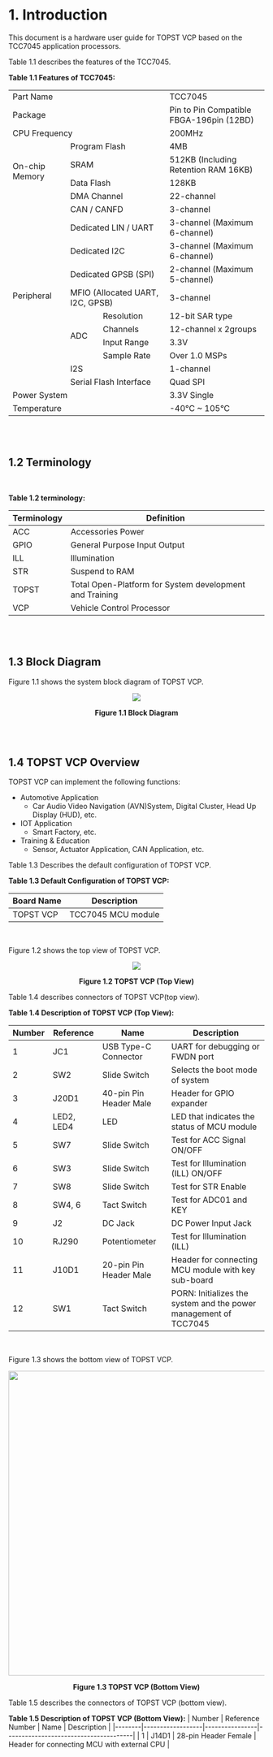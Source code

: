 # 1. Introduction


This document is a hardware user guide for TOPST VCP based on the TCC7045 application processors.

Table 1.1 describes the features of the TCC7045.  

**Table 1.1 Features of TCC7045:**   

<table align="center">
  <td colspan="3">Part Name</td>
    <td>TCC7045</td>
  </tr>
  <td colspan="3">Package</td>
    <td>Pin to Pin Compatible FBGA-196pin (12BD)</td>
  </tr>
  <td colspan="3">CPU Frequency</td>
    <td>200MHz</td>
  </tr>
  <tr>
    <td rowspan="4">On-chip Memory</td>
    <td colspan="2">Program Flash</td>
    <td>4MB</td>
  </tr>
  <tr>
    <td colspan="2">SRAM</td>
    <td>512KB (Including Retention RAM 16KB)</td>
  </tr>
  <tr>
    <td colspan="2">Data Flash</td>
    <td>128KB</td>
  </tr>
  <tr>
    <td colspan="2">DMA Channel</td>
    <td>22-channel</td>
  </tr>
  <tr>
    <td rowspan="12">Peripheral</td>
  <tr>
    <td colspan="2">CAN / CANFD</td>
    <td>3-channel</td>
  </tr>
  <tr>
    <td colspan="2">Dedicated LIN / UART</td>
    <td>3-channel (Maximum 6-channel)</td>
  </tr>
  <tr>
    <td colspan="2">Dedicated I2C</td>
    <td>3-channel (Maximum 6-channel)</td>
  </tr>
  <tr>
    <td colspan="2">Dedicated GPSB (SPI)</td>
    <td>2-channel (Maximum 5-channel)</td>
  </tr>
  <tr>
    <td colspan="2">MFIO (Allocated UART, I2C, GPSB)</td>
    <td>3-channel</td>
  <tr>
    <td rowspan="4">ADC</td>
    <td>Resolution</td>
    <td>12-bit SAR type</td>
  </tr>
  <tr>
    <td>Channels</td>
    <td>12-channel x 2groups</td>
  </tr>
  <tr>
    <td>Input Range</td>
    <td>3.3V</td>
  </tr>
  <tr>
    <td>Sample Rate</td>
    <td>Over 1.0 MSPs</td>
  </tr>
  <tr>
    <td colspan="2">I2S</td>
    <td>1-channel</td>
  </tr>
  <tr>
    <td colspan="2">Serial Flash Interface</td>
    <td>Quad SPI</td>
  </tr>
  <td colspan="3">Power System</td>
    <td>3.3V Single</td>
  </tr>
  <td colspan="3">Temperature</td>
    <td>-40°C ~ 105°C</td>
  </tr>
</table>

<br/><br/>

## 1.2 Terminology  

<br/>

**Table 1.2 terminology:**  

| Terminology | Definition                                              |
|-------------|---------------------------------------------------------|
| ACC         | Accessories Power                                       |
| GPIO        | General Purpose Input Output                            |
| ILL         | Illumination                                            |
| STR         | Suspend to RAM                                          |
| TOPST       | Total Open-Platform for System development and Training |
| VCP         | Vehicle Control Processor                               |

<br/><br/>

## 1.3 Block Diagram

Figure 1.1 shows the system block diagram of TOPST VCP.  

<p align="center"><img src="https://github.com/Topst-Dev/Documentation/assets/161264431/176d5d74-3786-488c-95c3-30229d3babf9"></p>
<p align="center"><strong>Figure 1.1 Block Diagram</strong></p>

<br/><br/>

## 1.4 TOPST VCP Overview
TOPST VCP can implement the following functions:
- Automotive Application
  - Car Audio Video Navigation (AVN)System, Digital Cluster, Head Up Display (HUD), etc.
- IOT Application
  - Smart Factory, etc.
- Training & Education
  - Sensor, Actuator Application, CAN Application, etc.


Table 1.3 Describes the default configuration of TOPST VCP.  

**Table 1.3 Default Configuration of TOPST VCP:**  

| Board Name | Description            |
|------------|------------------------|
| TOPST VCP  | TCC7045 MCU module     |  

<br/>

Figure 1.2 shows the top view of TOPST VCP.  

<p align="center"><img src="https://github.com/topst-development/Documentation/assets/161264431/3967a8b1-8ed9-4537-9528-fafb8a6ad425"></p>  
<p align="center"><strong>Figure 1.2 TOPST VCP (Top View)</strong>


Table 1.4 describes connectors of TOPST VCP(top view).  

**Table 1.4 Description of TOPST VCP (Top View):**  

| Number | Reference  | Name                    | Description                                                       | 
|--------|------------|-------------------------|-------------------------------------------------------------------|
| 1      | JC1        | USB Type-C Connector    | UART for debugging or FWDN port                                   |
| 2      | SW2        | Slide Switch            | Selects the boot mode of system                                   |
| 3      | J20D1      | 40-pin Pin Header Male  | Header for GPIO expander                                          |
| 4      | LED2, LED4 | LED                     | LED that indicates the status of MCU module                       |
| 5      | SW7        | Slide Switch            | Test for ACC Signal ON/OFF                                        |
| 6      | SW3        | Slide Switch            | Test for Illumination (ILL) ON/OFF                                |
| 7      | SW8        | Slide Switch            | Test for STR Enable                                               |
| 8      | SW4, 6     | Tact Switch             | Test for ADC01 and KEY                                            |
| 9      | J2         | DC Jack                 | DC Power Input Jack                                               |
| 10     | RJ290      | Potentiometer           | Test for Illumination (ILL)                                       |
| 11     | J10D1      | 20-pin Pin Header Male  | Header for connecting MCU module with key sub-board               |
| 12     | SW1        | Tact Switch             | PORN: Initializes the system and the power management of TCC7045  |


<br/>
 
Figure 1.3 shows the bottom view of TOPST VCP.
<p align="center"><img src="https://github.com/topst-development/Documentation/assets/161264431/4ab2fd93-2636-43e5-ae78-34de76534687" width="900", height="600"></p>  
<p align="center"><strong>Figure 1.3 TOPST VCP (Bottom View)</strong></p>


Table 1.5 describes the connectors of TOPST VCP (bottom view).  

**Table 1.5 Description of TOPST VCP (Bottom View):**
| Number | Reference Number | Name           | Description                           |
|--------|------------------|----------------|---------------------------------------|
| 1      | J14D1            | 28-pin Header Female | Header for connecting MCU with external CPU |
